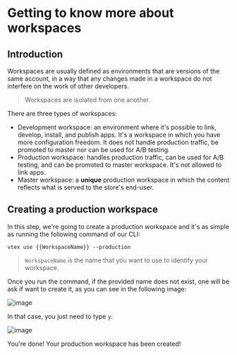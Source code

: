 # Getting to know more about workspaces

## Introduction

Workspaces are usually defined as environments that are versions of the same account, in a way that any changes made in a workspace do not interfere on the work of other developers.

> Workspaces are isolated from one another.

There are three types of workspaces:

- Development workspace: an environment where it's possible to link, develop, install, and publish apps. It's a workspace in which you have more configuration freedom. It does not handle production traffic, be promoted to master nor can be used for A/B testing.
- Production workspace: handles production traffic, can be used for A/B testing, and can be promoted to master workspace. It's not allowed to link apps.
- Master workspace: a **unique** production workspace in which the content reflects what is served to the store's end-user.

## Creating a production workspace

In this step, we're going to create a production workspace and it's as simple as running the following command of our CLI:

```
vtex use {{WorkspaceName}} --production
```

>`WorkspaceName` is the name that you want to use to identify your workspace. 

Once you run the command, if the provided name does not exist, one will be ask if want to create it, as you can see in the following image:

![image](https://user-images.githubusercontent.com/19495917/88816710-0efbc480-d193-11ea-8918-1d595c7595f5.png)

In that case, you just need to type `y`:

![image](https://user-images.githubusercontent.com/19495917/88816914-4cf8e880-d193-11ea-9676-3647626a3236.png)

You're done! Your production workspace has been created!